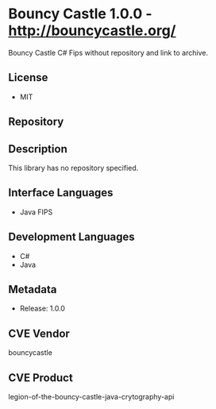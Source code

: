 # Bouncy Castle 1.0.0 - http://bouncycastle.org/
Bouncy Castle C# Fips without repository and link to archive.

## License
- MIT

## Repository

## Description
This library has no repository specified.

## Interface Languages
- Java FIPS

## Development Languages
- C#
- Java

## Metadata
- Release: 1.0.0

## CVE Vendor
bouncycastle

## CVE Product
legion-of-the-bouncy-castle-java-crytography-api
